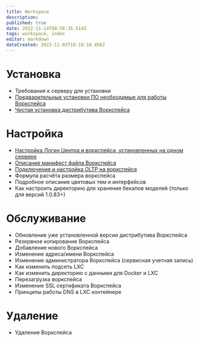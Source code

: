 ```yaml
---
title: Workspace
description: 
published: true
date: 2022-11-14T08:58:35.514Z
tags: workspace, index
editor: markdown
dateCreated: 2022-11-03T10:18:18.456Z
---
```


# Установка
- Требования к серверу для установки 
- [Предварительные установки ПО необходимые для работы Воркспейса](/ru/workspace/softInstal)
- [Чистая установка дистрибутива Воркспейса](/ru/workspace/cleaninstallation)
# Настройка

- [Настройка Логин Центра и воркспейса, установленных на одном сервере](/ru/workspace/configurarionLcWorkspace)   
- [Описание манифест файла Воркспейса](/ru/workspace/config/manifest)
- [Подключение и настройка OLTP на воркспейсе](/ru/workspace/config/oltp)
- Формула расчёта размера воркспейса
- Подробное описание цветовых тем и интерфейсов
- Как настроить директорию для хранения бекапов моделей (только для версий 1.0.83+)
# Обслуживание
- Обновление уже установленной версии дистрибутива Воркспейса
- Резервное копирование Воркспейса
- Добавление нового Воркспейса
- Изменение адреса/имени Воркспейса
- Изменение администратора Воркспейса (сервисная учетная запись)
- Как изменить подсеть LXC   
- Как изменить директорию с данными для Docker и LXC
- Перезагрузка воркспейса
- Изменение SSL сертификата Воркспейса
- Принципы работы DNS в LXC контейнере
# Удаление
- Удаление Воркспейса
    